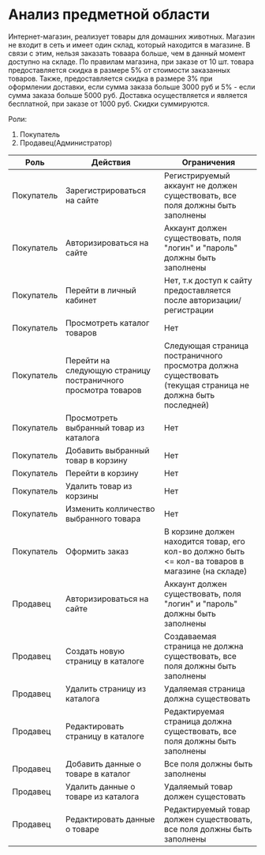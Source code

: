 # Анализ предметной области

Интернет-магазин, реализует товары для домашних животных. Магазин не входит в сеть и имеет один склад, который находится в магазине. В связи с этим, нельзя заказать товаара больше, чем в данный момент доступно на складе. По правилам магазина, при заказе от 10 шт. товара предоставляется скидка в размере 5% от стоимости заказанных товаров. Также, предоставляется скидка в размере 3% при оформлении доставки, если сумма заказа больше 3000 руб и 5% - если сумма заказа больше 5000 руб. Доставка осуществляется и является бесплатной, при заказе от 1000 руб. Скидки суммируются.

Роли: 
1. Покупатель
2. Продавец(Администратор)

Роль | Действия | Ограничения
--- | --- | ---
Покупатель | Зарегистрироваться на сайте | Регистрируемый аккаунт не должен существовать, все поля должны быть заполнены
Покупатель | Авторизироваться на сайте | Аккаунт должен существовать, поля "логин" и "пароль" должны быть заполнены
Покупатель |Перейти в личный кабинет | Нет, т.к доступ к сайту предоставляется после авторизации/регистрации
Покупатель | Просмотреть каталог товаров | Нет
Покупатель | Перейти на следующую страницу постраничного просмотра товаров | Следующая страница постраничного просмотра должна существовать (текущая страница не должна быть последней)
Покупатель | Просмотреть выбранный товар из каталога | Нет
Покупатель | Добавить выбранный товар в корзину | Нет
Покупатель | Перейти в корзину | Нет
Покупатель | Удалить товар из корзины | Нет
Покупатель | Изменить колличество выбранного товара | Нет
Покупатель | Оформить заказ | В корзине должен находится товар, его кол-во должно быть <= кол-ва товаров в магазине (на складе)
Продавец | Авторизироваться на сайте | Аккаунт должен существовать, поля "логин" и "пароль" должны быть заполнены
Продавец | Создать новую страницу в каталоге | Создаваемая страница не должна существовать, все поля должны быть заполнены
Продавец | Удалить страницу из каталога | Удаляемая страница должна существовать
Продавец | Редактировать страницу в каталоге | Редактируемая страница должна существовать, все поля должны быть заполнены
Продавец | Добавить данные о товаре в каталог | Все поля должны быть заполнены 
Продавец | Удалить данные о товаре из каталога | Удаляемый товар должен сущестовать
Продавец | Редактировать данные о товаре | Редактируемый товар должен существовать, все поля должны быть заполнены
